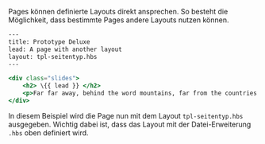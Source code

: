 Pages können definierte Layouts direkt ansprechen. So besteht die Möglichkeit, dass bestimmte Pages andere Layouts nutzen können.

``` hbs
---
title: Prototype Deluxe
lead: A page with another layout
layout: tpl-seitentyp.hbs
---

<div class="slides">
	<h2> \{{ lead }} </h2>
	<p>Far far away, behind the word mountains, far from the countries Vokalia and Consonantia, there live the blind texts. Separated they live in Bookmarksgrove right at the coast of the Semantics, a large language ocean. A small river named Duden flows by their place and supplies it with the necessary regelialia. It is a paradisematic country, in which roasted parts of sentences fly into your mouth. Even the all-powerful Pointing has no control about the blind texts it is an almost unorthographic life One day however a small line of blind text by the name of Lorem Ipsum decided to leave for the far World of Grammar. The Big Oxmox advised her not to do so, because there were thousands of bad Commas, wild Question Marks and devious Semikoli, but the Little Blind Text didn’t listen. She packed her seven versalia, put her initial into the belt and made herself on the way. When she reached the first hills of the Italic Mountains, she had a last view back on the skyline of her hometown Bookmarksgrove, the headline of Alphabet Village and the subline of her own road, the Line Lane.</p>
</div>
```

In diesem Beispiel wird die Page nun mit dem Layout `tpl-seitentyp.hbs` ausgegeben. Wichtig dabei ist, dass das Layout mit der Datei-Erweiterung `.hbs` oben definiert wird.